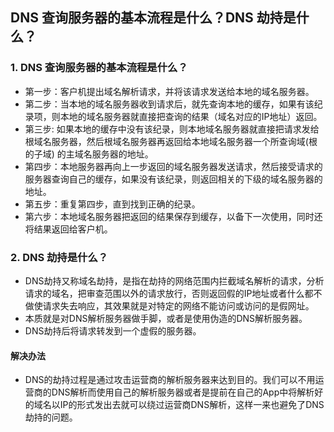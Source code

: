 ## DNS 查询服务器的基本流程是什么？DNS 劫持是什么？

### 1. DNS 查询服务器的基本流程是什么？
- 第一步：客户机提出域名解析请求，并将该请求发送给本地的域名服务器。
- 第二步：当本地的域名服务器收到请求后，就先查询本地的缓存，如果有该纪录项，则本地的域名服务器就直接把查询的结果（域名对应的IP地址）返回。
- 第三步: 如果本地的缓存中没有该纪录，则本地域名服务器就直接把请求发给根域名服务器，然后根域名服务器再返回给本地域名服务器一个所查询域(根的子域) 的主域名服务器的地址。
- 第四步：本地服务器再向上一步返回的域名服务器发送请求，然后接受请求的服务器查询自己的缓存，如果没有该纪录，则返回相关的下级的域名服务器的地址。
- 第五步：重复第四步，直到找到正确的纪录。
- 第六步：本地域名服务器把返回的结果保存到缓存，以备下一次使用，同时还将结果返回给客户机。

### 2. DNS 劫持是什么？
- DNS劫持又称域名劫持，是指在劫持的网络范围内拦截域名解析的请求，分析请求的域名，把审查范围以外的请求放行，否则返回假的IP地址或者什么都不做使请求失去响应，其效果就是对特定的网络不能访问或访问的是假网址。
- 本质就是对DNS解析服务器做手脚，或者是使用伪造的DNS解析服务器。
- DNS劫持后将请求转发到一个虚假的服务器。
#### 解决办法
- DNS的劫持过程是通过攻击运营商的解析服务器来达到目的。我们可以不用运营商的DNS解析而使用自己的解析服务器或者是提前在自己的App中将解析好的域名以IP的形式发出去就可以绕过运营商DNS解析，这样一来也避免了DNS劫持的问题。
